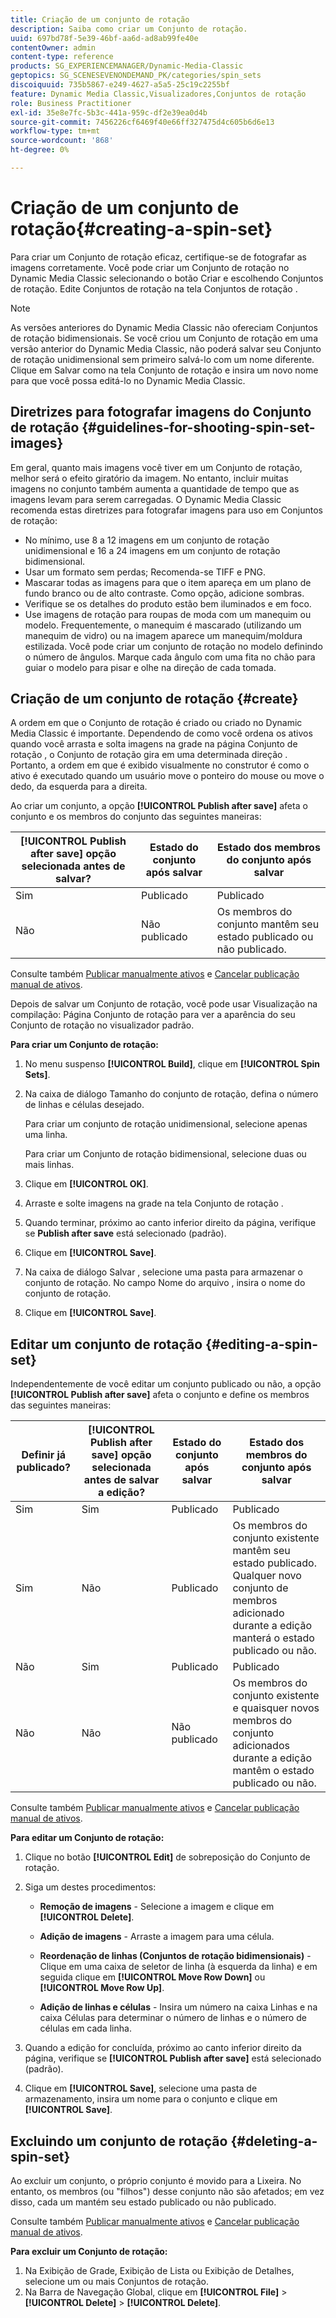 ```yaml
---
title: Criação de um conjunto de rotação
description: Saiba como criar um Conjunto de rotação.
uuid: 697bd78f-5e39-46bf-aa6d-ad8ab99fe40e
contentOwner: admin
content-type: reference
products: SG_EXPERIENCEMANAGER/Dynamic-Media-Classic
geptopics: SG_SCENESEVENONDEMAND_PK/categories/spin_sets
discoiquuid: 735b5867-e249-4627-a5a5-25c19c2255bf
feature: Dynamic Media Classic,Visualizadores,Conjuntos de rotação
role: Business Practitioner
exl-id: 35e8e7fc-5b3c-441a-959c-df2e39ea0d4b
source-git-commit: 7456226cf6469f40e66ff327475d4c605b6d6e13
workflow-type: tm+mt
source-wordcount: '868'
ht-degree: 0%

---
```


# Criação de um conjunto de rotação{#creating-a-spin-set}

Para criar um Conjunto de rotação eficaz, certifique-se de fotografar as imagens corretamente. Você pode criar um Conjunto de rotação no Dynamic Media Classic selecionando o botão Criar e escolhendo Conjuntos de rotação. Edite Conjuntos de rotação na tela Conjuntos de rotação .

>[!NOTE]
>
>As versões anteriores do Dynamic Media Classic não ofereciam Conjuntos de rotação bidimensionais. Se você criou um Conjunto de rotação em uma versão anterior do Dynamic Media Classic, não poderá salvar seu Conjunto de rotação unidimensional sem primeiro salvá-lo com um nome diferente. Clique em Salvar como na tela Conjunto de rotação e insira um novo nome para que você possa editá-lo no Dynamic Media Classic.

## Diretrizes para fotografar imagens do Conjunto de rotação {#guidelines-for-shooting-spin-set-images}

Em geral, quanto mais imagens você tiver em um Conjunto de rotação, melhor será o efeito giratório da imagem. No entanto, incluir muitas imagens no conjunto também aumenta a quantidade de tempo que as imagens levam para serem carregadas. O Dynamic Media Classic recomenda estas diretrizes para fotografar imagens para uso em Conjuntos de rotação:

* No mínimo, use 8 a 12 imagens em um conjunto de rotação unidimensional e 16 a 24 imagens em um conjunto de rotação bidimensional.
* Usar um formato sem perdas; Recomenda-se TIFF e PNG.
* Mascarar todas as imagens para que o item apareça em um plano de fundo branco ou de alto contraste. Como opção, adicione sombras.
* Verifique se os detalhes do produto estão bem iluminados e em foco.
* Use imagens de rotação para roupas de moda com um manequim ou modelo. Frequentemente, o manequim é mascarado (utilizando um manequim de vidro) ou na imagem aparece um manequim/moldura estilizada. Você pode criar um conjunto de rotação no modelo definindo o número de ângulos. Marque cada ângulo com uma fita no chão para guiar o modelo para pisar e olhe na direção de cada tomada.

## Criação de um conjunto de rotação {#create}

A ordem em que o Conjunto de rotação é criado ou criado no Dynamic Media Classic é importante. Dependendo de como você ordena os ativos quando você arrasta e solta imagens na grade na página Conjunto de rotação , o Conjunto de rotação gira em uma determinada direção . Portanto, a ordem em que é exibido visualmente no construtor é como o ativo é executado quando um usuário move o ponteiro do mouse ou move o dedo, da esquerda para a direita.

Ao criar um conjunto, a opção **[!UICONTROL Publish after save]** afeta o conjunto e os membros do conjunto das seguintes maneiras:

| **[!UICONTROL Publish after save]** opção selecionada antes de salvar? | Estado do conjunto após salvar | Estado dos membros do conjunto após salvar |
|--- |--- |--- |
| Sim | Publicado | Publicado |
| Não | Não publicado | Os membros do conjunto mantêm seu estado publicado ou não publicado. |

Consulte também [Publicar manualmente ativos](publishing-files.md#manually-publishing-assets) e [Cancelar publicação manual de ativos](publishing-files.md#manually-unpublishing-assets).

Depois de salvar um Conjunto de rotação, você pode usar Visualização na compilação: Página Conjunto de rotação para ver a aparência do seu Conjunto de rotação no visualizador padrão.

**Para criar um Conjunto de rotação:**

1. No menu suspenso **[!UICONTROL Build]**, clique em **[!UICONTROL Spin Sets]**.
1. Na caixa de diálogo Tamanho do conjunto de rotação, defina o número de linhas e células desejado.

   Para criar um conjunto de rotação unidimensional, selecione apenas uma linha.

   Para criar um Conjunto de rotação bidimensional, selecione duas ou mais linhas.

1. Clique em **[!UICONTROL OK]**.
1. Arraste e solte imagens na grade na tela Conjunto de rotação .
1. Quando terminar, próximo ao canto inferior direito da página, verifique se **Publish after save** está selecionado (padrão).
1. Clique em **[!UICONTROL Save]**.
1. Na caixa de diálogo Salvar , selecione uma pasta para armazenar o conjunto de rotação. No campo Nome do arquivo , insira o nome do conjunto de rotação.
1. Clique em **[!UICONTROL Save]**.

## Editar um conjunto de rotação {#editing-a-spin-set}

Independentemente de você editar um conjunto publicado ou não, a opção **[!UICONTROL Publish after save]** afeta o conjunto e define os membros das seguintes maneiras:

| Definir já publicado? | **[!UICONTROL Publish after save]** opção selecionada antes de salvar a edição? | Estado do conjunto após salvar | Estado dos membros do conjunto após salvar |
|--- |--- |--- |--- |
| Sim | Sim | Publicado | Publicado |
| Sim | Não | Publicado | Os membros do conjunto existente mantêm seu estado publicado. Qualquer novo conjunto de membros adicionado durante a edição manterá o estado publicado ou não. |
| Não | Sim | Publicado | Publicado |
| Não | Não | Não publicado | Os membros do conjunto existente e quaisquer novos membros do conjunto adicionados durante a edição mantêm o estado publicado ou não. |

Consulte também [Publicar manualmente ativos](publishing-files.md#manually-publishing-assets) e [Cancelar publicação manual de ativos](publishing-files.md#manually-unpublishing-assets).

**Para editar um Conjunto de rotação:**

1. Clique no botão **[!UICONTROL Edit]** de sobreposição do Conjunto de rotação.
1. Siga um destes procedimentos:

   * **Remoção de imagens**  - Selecione a imagem e clique em  **[!UICONTROL Delete]**.

   * **Adição de imagens**  - Arraste a imagem para uma célula.

   * **Reordenação de linhas (Conjuntos de rotação bidimensionais)**  - Clique em uma caixa de seletor de linha (à esquerda da linha) e em seguida clique em  **[!UICONTROL Move Row Down]** ou  **[!UICONTROL Move Row Up]**.

   * **Adição de linhas e células**  - Insira um número na caixa Linhas e na caixa Células para determinar o número de linhas e o número de células em cada linha.

1. Quando a edição for concluída, próximo ao canto inferior direito da página, verifique se **[!UICONTROL Publish after save]** está selecionado (padrão).
1. Clique em **[!UICONTROL Save]**, selecione uma pasta de armazenamento, insira um nome para o conjunto e clique em **[!UICONTROL Save]**.

## Excluindo um conjunto de rotação {#deleting-a-spin-set}

Ao excluir um conjunto, o próprio conjunto é movido para a Lixeira. No entanto, os membros (ou &quot;filhos&quot;) desse conjunto não são afetados; em vez disso, cada um mantém seu estado publicado ou não publicado.

Consulte também [Publicar manualmente ativos](publishing-files.md#manually-publishing-assets) e [Cancelar publicação manual de ativos](publishing-files.md#manually-unpublishing-assets).

**Para excluir um Conjunto de rotação:**

1. Na Exibição de Grade, Exibição de Lista ou Exibição de Detalhes, selecione um ou mais Conjuntos de rotação.
1. Na Barra de Navegação Global, clique em **[!UICONTROL File]** > **[!UICONTROL Delete]** > **[!UICONTROL Delete]**.
